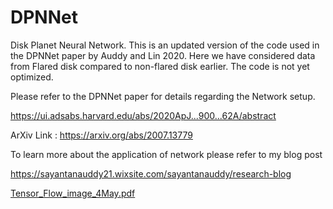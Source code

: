 # DPNNet
Disk Planet Neural Network.
This is an updated version of the code used in the DPNNet paper by Auddy and Lin 2020. 
Here we have considered data from Flared disk compared to non-flared disk earlier.
The code is not yet optimized. 

Please refer to the DPNNet paper for details regarding the Network setup.

https://ui.adsabs.harvard.edu/abs/2020ApJ...900...62A/abstract

ArXiv Link : https://arxiv.org/abs/2007.13779

To learn more about the application of network please refer to my blog post

https://sayantanauddy21.wixsite.com/sayantanauddy/research-blog



[Tensor_Flow_image_4May.pdf](https://github.com/sauddy/DPNNet/files/6455425/Tensor_Flow_image_4May.pdf)

